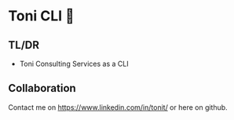 # Toni CLI 🚀 

## TL/DR
- Toni Consulting Services as a CLI

## Collaboration
Contact me on https://www.linkedin.com/in/tonit/ or here on github.

